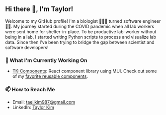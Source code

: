 ## Hi there 👋, I'm Taylor!

Welcome to my GitHub profile! I'm a biologist 🧬👨‍🔬 turned software engineer 🧑‍💻. My journey started during the COVID pandemic when all lab workers were sent home for shelter-in-place. To be productive lab-worker without being in a lab, I started writing Python scripts to process and visualize lab data. Since then I've been trying to bridge the gap between scientist and software developers!

### 🔭 What I'm Currently Working On

- [TK-Components][component-library-repo]: React component library using MUI. Check out some of my [favorite reusable components][tk-components-storybook].

### 📫 How to Reach Me

- Email: [taeilkim987@gmail.com](mailto:taeilkim987@gmail.com)
- LinkedIn: [Taylor Kim][linkedin]

[component-library-repo]: https://github.com/tkkair813/tk-components
[tk-components-storybook]: https://tkkair813.github.io/tk-components/?path=/docs/introduction--docs
[mail]: mailto:taeilkim987@gmail.com
[linkedin]: https://linkedin.com/in/tae-il-kim
